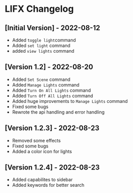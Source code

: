 # LIFX Changelog

## [Initial Version] - 2022-08-12
- Added `toggle light`command
- Added `set light` command
- added `view lights` command

## [Version 1.2] - 2022-08-20
- Added `Set Scene` command
- Added `Manage Lights` command
- Added `Turn On All Lights` command
- Added `Turn Off All Lights` command
- Added huge improvements to `Manage Lights` command
- Fixed some bugs
- Rewrote the api handling and error handling

## [Version 1.2.3] - 2022-08-23
- Removed some effects
- Fixed some bugs
- Added a color icon for lights

## [Version 1.2.4] - 2022-08-23
- Added capabilites to sidebar
- Added keywords for better search